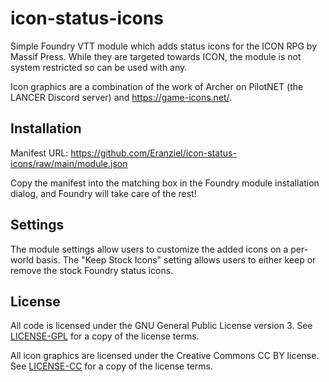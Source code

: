 # icon-status-icons
Simple Foundry VTT module which adds status icons for the ICON RPG by Massif Press. While they are targeted towards ICON, the module is not system restricted so can be used with any.

Icon graphics are a combination of the work of Archer on PilotNET (the LANCER Discord server) and https://game-icons.net/.

## Installation
Manifest URL: https://github.com/Eranziel/icon-status-icons/raw/main/module.json

Copy the manifest into the matching box in the Foundry module installation dialog, and Foundry will take care of the rest!

## Settings
The module settings allow users to customize the added icons on a per-world basis. The "Keep Stock Icons" setting allows users to either keep or remove the stock Foundry status icons.

## License
All code is licensed under the GNU General Public License version 3. See [LICENSE-GPL](LICENSE-GPL) for a copy of the license terms.

All icon graphics are licensed under the Creative Commons CC BY license. See [LICENSE-CC](LICENSE-CC) for a copy of the license terms.
